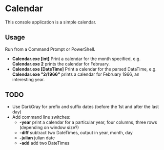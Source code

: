 # Calendar
This console application is a simple calendar. 

## Usage
Run from a Command Prompt or PowerShell. 
* **Calendar.exe [int]** Print a calendar for the month specified, e.g. **Calendar.exe 2** prints the calendar for February.
* **Calendar.exe [DateTime]** Print a calendar for the parsed DataTime, e.g. **Calendar.exe "2/1966"** prints a calendar for February 1966, an interesting year. 

## TODO
* Use DarkGray for prefix and suffix dates (before the 1st and after the last day)
* Add command line switches:
   * **-year** print a calendar for a particular year, four columns, three rows (depending on window size?)
   * **-diff** subtract two DateTimes, output in year, month, day
   * **-julian** julian date 
   * **-add** add two DateTimes
